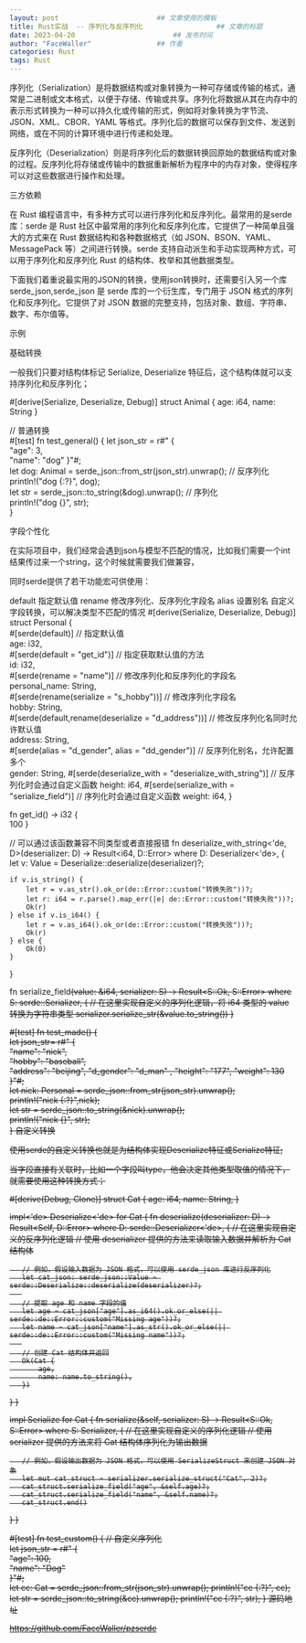 ```yaml
---
layout: post                        ## 文章使用的模板
title: Rust实战  -- 序列化与反序列化					## 文章的标题
date: 2023-04-20						## 发布时间
author: "FaceWaller"                ## 作者
categories: Rust
tags: Rust
---
```


序列化（Serialization）是将数据结构或对象转换为一种可存储或传输的格式，通常是二进制或文本格式，以便于存储、传输或共享。序列化将数据从其在内存中的表示形式转换为一种可以持久化或传输的形式，例如将对象转换为字节流、JSON、XML、CBOR、YAML 等格式。序列化后的数据可以保存到文件、发送到网络，或在不同的计算环境中进行传递和处理。

反序列化（Deserialization）则是将序列化后的数据转换回原始的数据结构或对象的过程。反序列化将存储或传输中的数据重新解析为程序中的内存对象，使得程序可以对这些数据进行操作和处理。

三方依赖

在 Rust 编程语言中，有多种方式可以进行序列化和反序列化。最常用的是serde库：serde 是 Rust 社区中最常用的序列化和反序列化库，它提供了一种简单且强大的方式来在 Rust 数据结构和各种数据格式（如 JSON、BSON、YAML、MessagePack 等）之间进行转换。serde 支持自动派生和手动实现两种方式，可以用于序列化和反序列化 Rust 的结构体、枚举和其他数据类型。

下面我们着重说最实用的JSON的转换，使用json转换时，还需要引入另一个库serde_json,serde_json 是 serde 库的一个衍生库，专门用于 JSON 格式的序列化和反序列化。它提供了对 JSON 数据的完整支持，包括对象、数组、字符串、数字、布尔值等。

示例

基础转换

一般我们只要对结构体标记 Serialize, Deserialize 特征后，这个结构体就可以支持序列化和反序列化；

#[derive(Serialize, Deserialize, Debug)]
struct Animal {
    age: i64,
    name: String
}

 // 普通转换    
#[test]
fn test_general() {
    let json_str = r#" {        
        "age": 3,   
        "name": "dog"
    }"#;    
    let dog: Animal = serde_json::from_str(json_str).unwrap();  // 反序列化    
    println!("dog {:?}", dog);    
    let str = serde_json::to_string(&dog).unwrap(); // 序列化    
    println!("dog {}", str);  
}

字段个性化

在实际项目中，我们经常会遇到json与模型不匹配的情况，比如我们需要一个int结果传过来一个string，这个时候就需要我们做兼容，

同时serde提供了若干功能宏可供使用：

default 指定默认值
rename 修改序列化、反序列化字段名
alias 设置别名
自定义字段转换，可以解决类型不匹配的情况
#[derive(Serialize, Deserialize, Debug)]
struct Personal {    
    #[serde(default)]                       // 指定默认值    
    age: i32,    
    #[serde(default = "get_id")]            // 指定获取默认值的方法    
    id: i32,   
    #[serde(rename = "name")]               // 修改序列化和反序列化的字段名    
    personal_name: String,    
    #[serde(rename(serialize = "s_hobby"))] // 修改序列化字段名    
    hobby: String,    
    #[serde(default,rename(deserialize = "d_address"))] // 修改反序列化名同时允许默认值    
    address: String,    
    #[serde(alias = "d_gender", alias = "dd_gender")]  // 反序列化别名，允许配置多个    
    gender: String,
    #[serde(deserialize_with = "deserialize_with_string")] // 反序列化时会通过自定义函数
    height: i64,
    #[serde(serialize_with = "serialize_field")]    // 序列化时会通过自定义函数
    weight: i64,
}

fn get_id() -> i32 {    
    100
}

// 可以通过该函数兼容不同类型或者直接报错
fn deserialize_with_string<'de, D>(deserializer: D) -> Result<i64, D::Error>
where
    D: Deserializer<'de>,
{           
    let v: Value = Deserialize::deserialize(deserializer)?;

    if v.is_string() {
        let r = v.as_str().ok_or(de::Error::custom("转换失败"))?;
        let r: i64 = r.parse().map_err(|e| de::Error::custom("转换失败"))?;
        Ok(r)
    } else if v.is_i64() {
        let r = v.as_i64().ok_or(de::Error::custom("转换失败"))?;
        Ok(r)
    } else {
        Ok(0)
    }
}

fn serialize_field<S>(value: &i64, serializer: S) -> Result<S::Ok, S::Error>
where
    S: serde::Serializer,
{
    // 在这里实现自定义的序列化逻辑，将 i64 类型的 value 转换为字符串类型
    serializer.serialize_str(&value.to_string())
}

#[test]
fn test_made() {  
    let json_str= r#" {        
        "name": "nick",        
        "hobby": "baseball",        
        "address": "beijing",
        "d_gender": "d_man" ,
        "height": "177",
        "weight": 130
    }"#;    
    let nick: Personal = serde_json::from_str(json_str).unwrap();    
    println!("nick {:?}",nick);    
    let str = serde_json::to_string(&nick).unwrap();    
    println!("nick {}", str);    
}
自定义转换

使用serde的自定义转换也就是为结构体实现Deserialize特征或Serialize特征;

当字段直接有关联时，比如一个字段叫type，他会决定其他类型取值的情况下，就需要使用这种转换方式；

#[derive(Debug, Clone)]
struct Cat {
   age: i64,
   name: String,
}

impl<'de> Deserialize<'de> for Cat {
   fn deserialize<D>(deserializer: D) -> Result<Self, D::Error>
   where
       D: serde::Deserializer<'de>,
   {
       // 在这里实现自定义的反序列化逻辑
       // 使用 deserializer 提供的方法来读取输入数据并解析为 Cat 结构体

       // 例如，假设输入数据为 JSON 格式，可以使用 serde_json 库进行反序列化
       let cat_json: serde_json::Value = serde::Deserialize::deserialize(deserializer)?;
       
       // 提取 age 和 name 字段的值
       let age = cat_json["age"].as_i64().ok_or_else(|| serde::de::Error::custom("Missing age"))?;
       let name = cat_json["name"].as_str().ok_or_else(|| serde::de::Error::custom("Missing name"))?;
       
       // 创建 Cat 结构体并返回
       Ok(Cat {
           age,
           name: name.to_string(),
       })
   }
}

impl Serialize for Cat {
   fn serialize<S>(&self, serializer: S) -> Result<S::Ok, S::Error>
   where
       S: Serializer,
   {
       // 在这里实现自定义的序列化逻辑
       // 使用 serializer 提供的方法来将 Cat 结构体序列化为输出数据

       // 例如，假设输出数据为 JSON 格式，可以使用 SerializeStruct 来创建 JSON 对象
       let mut cat_struct = serializer.serialize_struct("Cat", 2)?;
       cat_struct.serialize_field("age", &self.age)?;
       cat_struct.serialize_field("name", &self.name)?;
       cat_struct.end()
   }
}

#[test]
fn test_custom() {
       // 自定义序列化    
   let json_str = r#" {        
       "age": 100,        
       "name": "Dog"    
   }"#;    
   let cc: Cat = serde_json::from_str(json_str).unwrap();
   println!("cc {:?}", cc);       
   let str = serde_json::to_string(&cc).unwrap();
   println!("cc {:?}", str);
}
源码地址

https://github.com/FaceWaller/pzserde